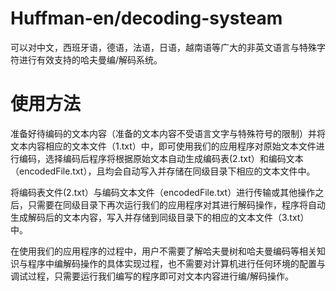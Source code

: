 # Huffman-en/decoding-systeam  
可以对中文，西班牙语，德语，法语，日语，越南语等广大的非英文语言与特殊字符进行有效支持的哈夫曼编/解码系统。   
# 使用方法   
准备好待编码的文本内容（准备的文本内容不受语言文字与特殊符号的限制）并将文本内容相应的文本文件（1.txt）中，即可使用我们的应用程序对原始文本文件进行编码，选择编码后程序将根据原始文本自动生成编码表(2.txt）和编码文本（encodedFile.txt），且均会自动写入并存储在同级目录下相应的文本文件中。   

将编码表文件(2.txt）与编码文本文件（encodedFile.txt）进行传输或其他操作之后，只需要在同级目录下再次运行我们的应用程序对其进行解码操作，程序将自动生成解码后的文本内容，写入并存储到同级目录下的相应的文本文件（3.txt）中。  

在使用我们的应用程序的过程中，用户不需要了解哈夫曼树和哈夫曼编码等相关知识与程序中编解码操作的具体实现过程，也不需要对计算机进行任何环境的配置与调试过程，只需要运行我们编写的程序即可对文本内容进行编/解码操作。  
